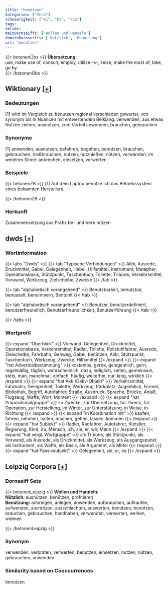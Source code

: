 ```yaml
---
title: "benützen"
kategorien: ["Verb"]
schwierigkeit: ["k1", "h3", "r15"]
tags:
series:
mainDornseiffs: ['Wollen und Handeln']
domainDornseiffs: ['Nützlich', 'Benutzung']
url: "benützen"
---
```


{{< betonenÜbs >}}
**Übersetzung:**  
use, make use of, consult, employ, utilize –s-, seize, make the most of, take, go by  
{{< /betonenÜbs >}}

## Wiktionary [[+](https://de.wiktionary.org/wiki/benützen)]

### Bedeutungen
[1] wird im Vergleich zu benutzen regional verschieden gewertet, von synonym bis in Nuancen mit entwertendem Beiklang: verwenden, aus etwas Nutzen ziehen, ausnutzen, zum Vorteil anwenden, brauchen, gebrauchen  

### Synonyme
[1] anwenden, ausnutzen, befahren, begehen, benutzen, brauchen, gebrauchen, nießbrauchen, nutzen, nutznießen, nützen, verwenden; im weiteren Sinne: anbrechen, einsetzen, verwerten  

### Beispiele
{{< betonenZB >}}
[1] Auf dem Laptop benütze ich das Betriebssystem eines bekannten Herstellers.  

{{< /betonenZB >}}
### Herkunft
Zusammensetzung aus Präfix be- und Verb nützen  



## dwds [[+](https://www.dwds.de/wb/benützen)]

### Wortinformation
{{< tabs "Dwds" >}}
{{< tab "Typische Verbindungen" >}}
Alibi, Ausrede, Druckmittel, Gabel, Gelegenheit, Hebel, Hilfsmittel, Instrument, Metapher, Operationsbasis, Stützpunkt, Taschentuch, Toilette, Tribüne, Verkehrsmittel, Vorwand, Werkzeug, Zielscheibe, Zwecke
{{< /tab >}}

{{< tab "alphabetisch vorangehend" >}}
Benutzbarkeit, benutzbar, benusselt, benummern, Bentonit
{{< /tab >}}

{{< tab "alphabetisch vorangehend" >}}
Benutzer, benutzerdefiniert, benutzerfreundlich, Benutzerfreundlichkeit, Benutzerführung
{{< /tab >}}

{{< /tabs >}}

### Wortprofil
{{< expand "Überblick" >}} Vorwand, Gelegenheit, Druckmittel, Operationsbasis, Verkehrsmittel, Radler, Toilette, Rollstuhlfahrer, Ausrede, Zielscheibe, Fahrbahn, Gehweg, Gabel, benützen, Alibi, Stützpunkt, Taschentuch, Werkzeug, Zwecke, Hilfsmittel {{< /expand >}}
{{< expand "hat Adverbialbestimmung" >}} kostenlos, gerne, gelegentlich, gern, regelmäßig, täglich, wahrscheinlich, dazu, lediglich, selten, gemeinsam, stets, man, manchmal, einfach, häufig, weiterhin, nur, lang, wirklich {{< /expand >}}
{{< expand "hat Akk./Dativ-Objekt" >}} Verkehrsmittel, Fahrbahn, Gelegenheit, Toilette, Werkzeug, Parkplatz, Augenblick, Formel, Bibliothek, Begriff, Autofahrer, Straße, Ausdruck, Sprache, Brücke, Anlaß, Flugzeug, Waffe, Wort, Moment {{< /expand >}}
{{< expand "hat Präpositionalgruppe" >}} zu Zwecke, zur Übersetzung, für Zweck, für Operation, zur Herstellung, im Winter, zur Unterstützung, in Weise, in Richtung {{< /expand >}}
{{< expand "in Koordination mit" >}} kaufen, fahren, nehmen, halten, machen, gehen, lassen, kommen {{< /expand >}}
{{< expand "hat Subjekt" >}} Radler, Radfahrer, Autofahrer, Künstler, Regierung, Kind, du, Mensch, ich, sie, er, wir, Mann {{< /expand >}}
{{< expand "hat vergl. Wortgruppe" >}} als Tribüne, als Stützpunkt, als Vorwand, als Ausrede, als Druckmittel, als Werkzeug, als Ausgangspunkt, als Instrument, als Waffe, als Basis, als Argument, als Mittel {{< /expand >}}
{{< expand "hat Passivsubjekt" >}} Gelegenheit, sie, er, es {{< /expand >}}

## Leipzig Corpora [[+](https://corpora.uni-leipzig.de/en/res?word=benützen&corpusId=deu_newscrawl-public_2018)]

### Dornseiff Sets
{{< betonenLeipzig >}}
**Wollen und Handeln:**  
**Nützlich:** ausnützen, benützen, profitieren  
**Benutzung:** anbringen, anlegen, anwenden, aufbrauchen, aufkaufen, aufwenden, ausnützen, ausschlachten, auswerten, benutzen, benützen, brauchen, gebrauchen, handhaben, verwenden, verwerten, weihen, widmen  

{{< /betonenLeipzig >}}

### Synonym
verwenden, verbraten, verwerten, benutzen, einsetzen, nutzen, nützen, gebrauchen, anwenden


### Similarity based on Cooccurrences
benutzen

